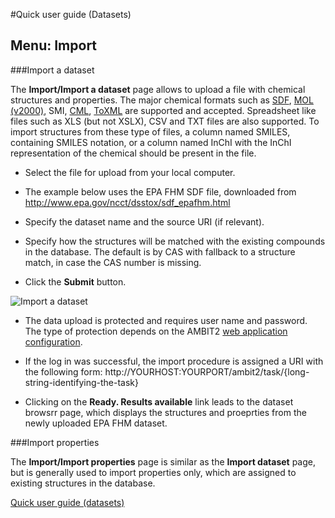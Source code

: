 #Quick user guide (Datasets)

## Menu: Import

###Import a dataset

The **Import/Import a dataset** page allows to upload a file with chemical structures and properties. The major chemical formats such as [SDF](http://en.wikipedia.org/wiki/Chemical_table_file#SDF), [MOL (v2000)](http://en.wikipedia.org/wiki/Chemical_table_file#Molfile), SMI, [CML](http://en.wikipedia.org/wiki/Chemical_Markup_Language), [ToXML](http://toxml.org/) are supported and accepted. Spreadsheet like files such as XLS (but not XSLX), CSV and TXT files are also supported. To import structures from these type of files, a column named SMILES, containing SMILES notation, or a column named InChI with the InChI representation of the chemical should be present in the file. 

-	Select the file for upload from your local computer.

-	The example below uses the EPA FHM SDF file, downloaded from http://www.epa.gov/ncct/dsstox/sdf_epafhm.html

-	Specify the dataset name and the source URI (if relevant).

-	Specify how the structures will be matched with the existing compounds in the database. The default is by CAS with fallback to a structure match, in case the CAS number is missing.

-	Click the **Submit** button.

![Import a dataset](images/screenshots/dataset_import.png "Import a dataset")

-	The data upload is protected and requires user name and password. The type of protection depends on the AMBIT2 [web application configuration](install_ambitrest.html).

-	If the log in was successful, the import procedure is assigned a URI with the following form: http://YOURHOST:YOURPORT/ambit2/task/{long-string-identifying-the-task} 

-	Clicking on the **Ready. Results available** link leads to the dataset browsrr page, which displays the structures and proeprties from the newly uploaded EPA FHM dataset.

###Import properties

The **Import/Import properties** page is similar as the **Import dataset** page, but is generally used to import properties only, which are assigned to existing structures in the database.
 
 
[Quick user guide (datasets)](usage_dataset.html)	  
